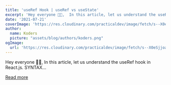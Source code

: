 ```yaml
---
title: 'useRef Hook | useRef vs useState'
excerpt: 'Hey everyone 👋🏻,  In this article, let us understand the useRef hook in React.js.           SYNTAX...'
date: '2021-07-21'
coverImage: 'https://res.cloudinary.com/practicaldev/image/fetch/s--X0eSjjoa--/c_imagga_scale,f_auto,fl_progressive,h_420,q_auto,w_1000/https://dev-to-uploads.s3.amazonaws.com/uploads/articles/r6ffi7w2oc2cc67t24p8.png'
author:
  name: Koders
  picture: "assets/blog/authors/koders.png"
ogImage:
  url: 'https://res.cloudinary.com/practicaldev/image/fetch/s--X0eSjjoa--/c_imagga_scale,f_auto,fl_progressive,h_420,q_auto,w_1000/https://dev-to-uploads.s3.amazonaws.com/uploads/articles/r6ffi7w2oc2cc67t24p8.png'
---
```


Hey everyone 👋🏻,  In this article, let us understand the useRef hook in React.js.           SYNTAX...

[Read more](https://dev.to/thenerdydev/useref-hook-useref-vs-usestate-3i7k)
